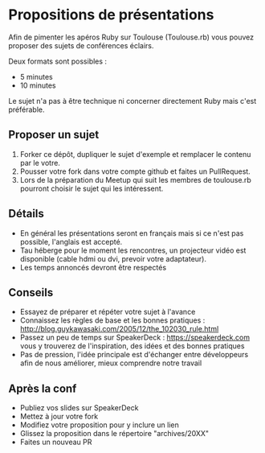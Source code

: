 # Propositions de présentations

Afin de pimenter les apéros Ruby sur Toulouse (Toulouse.rb) vous pouvez proposer des sujets de conférences éclairs.

Deux formats sont possibles :

* 5 minutes
* 10 minutes 

Le sujet n'a pas à être technique ni concerner directement Ruby mais c'est préférable.

## Proposer un sujet

1. Forker ce dépôt, dupliquer le sujet d'exemple et remplacer le contenu par le votre.
2. Pousser votre fork dans votre compte github et faites un PullRequest.
3. Lors de la préparation du Meetup qui suit les membres de toulouse.rb pourront choisir le sujet qui les intéressent.

## Détails

* En général les présentations seront en français mais si ce n'est pas possible, l'anglais est accepté.
* Tau héberge pour le moment les rencontres, un projecteur vidéo est disponible (cable hdmi ou dvi, prevoir votre adaptateur).
* Les temps annoncés devront être respectés

## Conseils

* Essayez de préparer et répéter votre sujet à l'avance
* Connaissez les règles de base et les bonnes pratiques : http://blog.guykawasaki.com/2005/12/the_102030_rule.html
* Passez un peu de temps sur SpeakerDeck : https://speakerdeck.com vous y trouverez de l'inspiration, des idées et des bonnes pratiques
* Pas de pression, l'idée principale est d'échanger entre développeurs afin de nous améliorer, mieux comprendre notre travail

## Après la conf

* Publiez vos slides sur SpeakerDeck
* Mettez à jour votre fork
* Modifiez votre proposition pour y inclure un lien
* Glissez la proposition dans le répertoire "archives/20XX"
* Faites un nouveau PR
